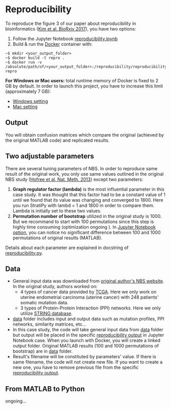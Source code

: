 # Reproducibility
To reproduce the figure 3 of our paper about reproducibility in bioinformatics ([Kim et al. BioRxiv 2017](http://www.biorxiv.org/content/early/2017/06/20/143503)), you have two options:
1. Follow the Jupyter Notebook [reproducibility.ipynb](reproducibility.ipynb)
2. Build & run the [Docker](http://docker.com) container with:
```
~$ mkdir <your_output_folder>
~$ docker build -t repro .
~$ docker run -v /absolute/path/of/<your_output_folder>:/reproducibility/reproducibility_output repro
```
**For Windows or Mac users:** total runtime memory of Docker is fixed to 2 GB by default. In order to launch this project, you have to increase this limit (approximately 7 GB):
- [Windows setting](https://docs.docker.com/docker-for-windows/#advanced)
- [Mac setting](https://docs.docker.com/docker-for-mac/#cpus)


## Output
You will obtain confusion matrices which compare the original (achieved by the original MATLAB code) and replicated results.


## Two adjustable parameters
There are several tuning parameters of NBS. In order to reproduce same result of the original work, you only use same values outlined in the
original NBS study ([Hofree et al. Nat. Meth. 2013](http://www.nature.com/nmeth/journal/v10/n11/full/nmeth.2651.html)) except two parameters:

1. **Graph regulator factor (lambda)** is the most influential parameter in this case study. It was thought that this factor had to be a constant value of 1 until we found that its value was changing and converged to 1800. Here you run StratiPy with lambd = 1 and 1800 in order to compare them. Lambda is initially set to these two values.
2. **Permutation number of bootstrap** utilized in the original study is 1000. But we recommand to start with 100 permutations since this step is highly time consuming (optimization ongoing ). In [Jupyter Notebook option](reproducibility.ipynb), you can notice no significant difference between 100 and 1000 permutations of original results (MATLAB).

Details about each parameter are explained in docstring of [reproducibility.py](reproducibility.py).


## Data
- General input data was downloaded from [original author's NBS website](http://chianti.ucsd.edu/~mhofree/NBS/). In the original study, authors worked on:
    - 4 types of cancer data provided by [TCGA](https://cancergenome.nih.gov/). Here we only work on uterine endometrial carcinoma (uterine cancer) with 248 patients' somatic mutation data.
    - 3 types of Protein-Protein Interaction (PPI) networks. Here we only utilize [STRING database](https://string-db.org/).
- [data](../data/) folder includes input and output data such as mutation profiles, PPI networks, similarity matrices, etc...
- In this case study, the code will take general input data from [data](../data/) folder but output will be placed in the specific [reproducibility output](reproducibility_output/) in Jupyter Notebook case. When you launch with Docker, you will create a linked output folder. Original MATLAB results (100 and 1000 permutations of bootstrap) are in [data](../data/) folder.
- Result's filename will be constituted by parameters' value. If there is same filename, the code will not create new file. If you want to create a new one, you have to remove previous file from the specific [reproducibility output](reproducibility_output/).


## From MATLAB to Python
ongoing...
